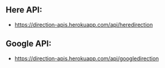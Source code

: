 ## Here API:
- https://direction-apis.herokuapp.com/api/heredirection

## Google API: 
- https://direction-apis.herokuapp.com/api/googledirection

